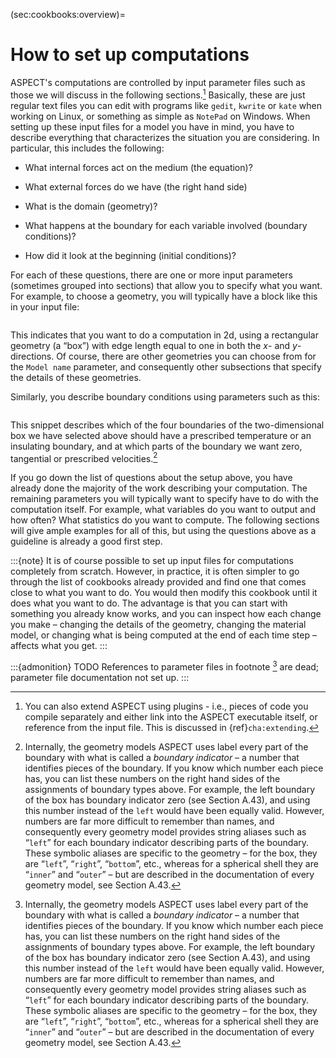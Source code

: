 (sec:cookbooks:overview)=
# How to set up computations

<span class="smallcaps">ASPECT</span>'s computations are controlled by
input parameter files such as those we will discuss in the following
sections.[^footnote1] Basically, these are just regular text files you can edit with
programs like `gedit`, `kwrite` or `kate` when working on Linux, or something
as simple as `NotePad` on Windows. When setting up these input files for a
model you have in mind, you have to describe everything that characterizes the
situation you are considering. In particular, this includes the following:

-   What internal forces act on the medium (the equation)?

-   What external forces do we have (the right hand side)

-   What is the domain (geometry)?

-   What happens at the boundary for each variable involved (boundary
    conditions)?

-   How did it look at the beginning (initial conditions)?

For each of these questions, there are one or more input parameters (sometimes
grouped into sections) that allow you to specify what you want. For example,
to choose a geometry, you will typically have a block like this in your input
file:

```{literalinclude} ../../../manual/cookbooks/overview/doc/geometry.part.prm
```

This indicates that you want to do a computation in 2d, using a rectangular
geometry (a &ldquo;box&rdquo;) with edge length equal to one in both the $x$-
and $y$-directions. Of course, there are other geometries you can choose from
for the `Model name` parameter, and consequently other subsections that
specify the details of these geometries.

Similarly, you describe boundary conditions using parameters such as this:

```{literalinclude} ../../../manual/cookbooks/overview/doc/boundary-conditions.part.prm
```

This snippet describes which of the four boundaries of the two-dimensional box
we have selected above should have a prescribed temperature or an insulating
boundary, and at which parts of the boundary we want zero, tangential or
prescribed velocities.[^footnote2]

If you go down the list of questions about the setup above, you have already
done the majority of the work describing your computation. The remaining
parameters you will typically want to specify have to do with the computation
itself. For example, what variables do you want to output and how often? What
statistics do you want to compute. The following sections will give ample
examples for all of this, but using the questions above as a guideline is
already a good first step.

:::{note}
It is of course possible to set up input files for computations completely from scratch.
However, in practice, it is often simpler to go through the list of cookbooks already provided and
find one that comes close to what you want to do. You would then modify this cookbook until it
does what you want to do. The advantage is that you can start with something you already know
works, and you can inspect how each change you make – changing the details of the geometry,
changing the material model, or changing what is being computed at the end of each time step –
affects what you get.
:::

:::{admonition} TODO
References to parameter files in footnote [^footnote2] are dead; parameter file documentation not set up.
:::

[^footnote1]: You can also extend ASPECT using plugins - i.e., pieces of code you compile separately and either link into the ASPECT executable itself, or reference from the input file. This is discussed in {ref}`cha:extending`.

[^footnote2]: Internally, the geometry models ASPECT uses label every part of the boundary with what is called a *boundary indicator*
– a number that identifies pieces of the boundary. If you know which number each piece has, you can list these numbers on
the right hand sides of the assignments of boundary types above. For example, the left boundary of the box has boundary
indicator zero (see Section A.43), and using this number instead of the `left` would have been equally valid. However, numbers
are far more difficult to remember than names, and consequently every geometry model provides string aliases such as “`left`”
for each boundary indicator describing parts of the boundary. These symbolic aliases are specific to the geometry – for the box,
they are “`left`”, “`right`”, “`bottom`”, etc., whereas for a spherical shell they are “`inner`” and “`outer`” – but are described in the
documentation of every geometry model, see Section A.43.
